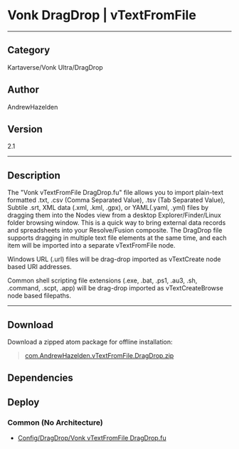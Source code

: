 # Vonk DragDrop | vTextFromFile
___

## Category
Kartaverse/Vonk Ultra/DragDrop

## Author
AndrewHazelden

## Version
2.1

___

## Description
<p>The "Vonk vTextFromFile DragDrop.fu" file allows you to import plain-text formatted .txt, .csv (Comma Separated Value), .tsv (Tab Separated Value), Subtile .srt, XML data (.xml, .kml, .gpx), or YAML(.yaml, .yml) files by dragging them into the Nodes view from a desktop Explorer/Finder/Linux folder browsing window. This is a quick way to bring external data records and spreadsheets into your Resolve/Fusion composite. The DragDrop file supports dragging in multiple text file elements at the same time, and each item will be imported into a separate vTextFromFile node.</p>

<p>Windows URL (.url) files will be drag-drop imported as vTextCreate node based URI addresses.</p>

<p>Common shell scripting file extensions (.exe, .bat, .ps1, .au3, .sh, .command, .scpt, .app) will be drag-drop imported as vTextCreateBrowse node based filepaths.</p>

___

## Download

Download a zipped atom package for offline installation:
> [com.AndrewHazelden.vTextFromFile.DragDrop.zip](https://gitlab.com/WeSuckLess/Reactor/-/archive/master/Reactor-master.zip?path=Atoms/com.AndrewHazelden.vTextFromFile.DragDrop)  

## Dependencies

## Deploy

### Common (No Architecture)

<ul>
<li><a href="https://gitlab.com/WeSuckLess/Reactor/-/blob/master/Atoms/com.AndrewHazelden.vTextFromFile.DragDrop/Config/DragDrop/Vonk vTextFromFile DragDrop.fu?ref_type=heads">Config/DragDrop/Vonk vTextFromFile DragDrop.fu</a></li>
</ul>
